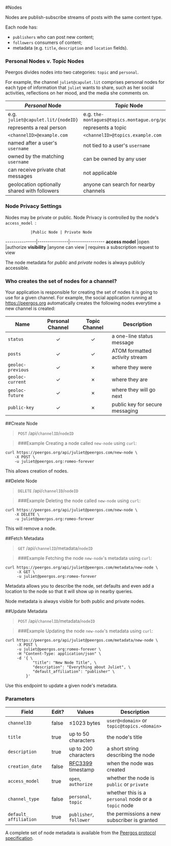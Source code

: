 #Nodes

Nodes are publish-subscribe streams of posts with the same content type.

Each node has:

- `publishers` who can post new content;
- `followers` consumers of content;
- metadata (e.g. `title`, `description` and `location` fields).

### Personal Nodes v. Topic Nodes

Peergos divides nodes into two categories: `topic` and `personal`.

For example, the channel `juliet@capulet.lit` comprises personal nodes for each type of information that `juliet` wants to share, such as her social activities, reflections on her mood, and the media she comments on. 

 _Personal_ Node              | _Topic_ Node
---------------------------------|-----------------------
 e.g. `juliet@capulet.lit/{nodeID}`       | e.g. `the-montagues@topics.montague.org/posts`
 represents a real person        | represents a topic
 `<channelID>@example.com` | `<channelID>@topics.example.com`
 named after a user's `username`| not tied to a user's `username`
 owned by the matching `username`| can be owned by any user
 can receive private chat messages| not applicable
 geolocation optionally shared with followers| anyone can search for nearby channels

### Node Privacy Settings

Nodes may be private or public. Node Privacy is controlled by the node's `access_model `:

               |Public Node | Private Node
---------------|---------------|-----------------
**access model**   |open           |authorize
**visibility**     |anyone can view | requires a subscription request to view

The node metadata for _public_ and _private_ nodes is always publicly accessible.

### Who creates the set of nodes for a channel?

Your application is responsible for creating the set of nodes it is going to use for a given channel. For example, the social application running at <https://peergos.org> automatically creates the following nodes everytime a new channel is created:

Name             | Personal Channel |Topic Channel | Description 
-----------------|:---------------: |:------------:|----------------
`status`           | ✓                | ✓            | a one-line status message 
`posts`            | ✓                | ✓            | ATOM formatted activity stream 
`geoloc-previous`  | ✓                | ✗            | where they were              
`geoloc-current`   | ✓                | ✗            | where they are              
`geoloc-future`    | ✓                | ✗            | where they will go next   
`public-key`       | ✓                | ✗            | public key for secure messaging

##Create Node

> `POST` /api/`channelID`/`nodeID`

> ###Example
> Creating a node called `new-node` using `curl`:

```shell
curl https://peergos.org/api/juliet@peergos.com/new-node \
    -X POST \
    -u juliet@peergos.org:romeo-forever
```

This allows creation of nodes.

##Delete Node

> `DELETE` /api/`channelID`/`nodeID`

> ###Example
> Deleting the node called `new-node` using `curl`:

```shell
curl https://peergos.org/api/juliet@peergos.com/new-node \
    -X DELETE \
    -u juliet@peergos.org:romeo-forever
```

This will remove a node.

##Fetch Metadata

> `GET` /api/`channelID`/metadata/`nodeID`

> ###Example
> Fetching the node `new-node`'s metadata using `curl`:

```shell
curl https://peergos.org/api/juliet@peergos.com/metadata/new-node \
     -X GET \
     -u juliet@peergos.org:romeo-forever
```

Metadata allows you to describe the node, set defaults and even add a location to the node so that it will show up in nearby queries.

Node metadata is always visible for both public and private nodes.

##Update Metadata

> `POST` /api/`channelID`/metadata/`nodeID`

> ###Example
> Updating the node `new-node`'s metadata using `curl`:

```shell
curl https://peergos.org/api/juliet@peergos.com/metadata/new-node \
     -X POST \
     -u juliet@peergos.org:romeo-forever \
     -H "Content-Type: application/json" \
     -d '{ \
            "title": "New Node Title", \
            "description": "Everything about Juliet", \
            "default_affiliation": "publisher" \
         }'
```

Use this endpoint to update a given node's metadata.

### Parameters

Field            | Edit? | Values | Description
------------------- | -------- | -------| -----------
`channelID`           | false    | ≤1023 bytes | `user@<domain>` or `topic@topics.<domain>`
`title`               | true     | up to 50 characters | the node's title
`description`         | true     | up to 200 characters | a short string describing the node 
`creation_date`       | false    | [RFC3399](https://tools.ietf.org/html/rfc3339) timestamp | when the node was created
`access_model`        | true    | `open`, `authorize` | whether the node is `public` or `private`
`channel_type`       | false   | `personal`, `topic` | whether this is a `personal` node or a `topic` node
`default_` `affiliation` | true | `publisher`, `follower` | the permissions a new subscriber is granted

A complete set of node metadata is available from the [Peergos protocol specification](http://peergos.github.io/peergos-xep/#default-roles). 


